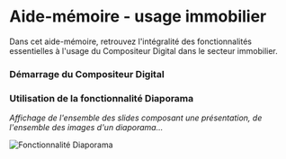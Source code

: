 # Aide-mémoire - usage immobilier

Dans cet aide-mémoire, retrouvez l'intégralité des fonctionnalités essentielles à l'usage du Compositeur Digital dans le secteur immobilier. 

### Démarrage du Compositeur Digital

### Utilisation de la fonctionnalité Diaporama

*Affichage de l'ensemble des slides composant une présentation, de l'ensemble des images d'un diaporama...*

![Fonctionnalité Diaporama](/../../img/diaporama1.png)


